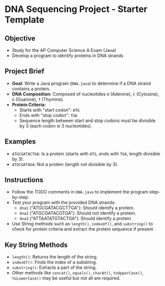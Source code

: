 # DNA Sequencing Project - Starter Template

## Objective

-   Study for the AP Computer Science A Exam (Java)
-   Develop a program to identify proteins in DNA strands

## Project Brief

-   **Goal:** Write a Java program (`DNA.java`) to determine if a DNA strand contains a protein.
-   **DNA Composition:** Composed of nucleotides `A` (Adenine), `C` (Cytosine), `G` (Guanine), `T` (Thymine).
-   **Protein Criteria:**
    -   Starts with "start codon": `ATG`
    -   Ends with "stop codon": `TGA`
    -   Sequence length between start and stop codons must be divisible by 3 (each codon is 3 nucleotides).

## Examples

-   `ATGCGATACTGA`: Is a protein (starts with `ATG`, ends with `TGA`, length divisible by 3).
-   `ATGCGATAGA`: Not a protein (length not divisible by 3).

## Instructions

-   Follow the TODO comments in `DNA.java` to implement the program step-by-step.
-   Test your program with the provided DNA strands:
    -   `dna1` ("ATGCGATACGCTTGA"): Should identify a protein.
    -   `dna2` ("ATGCGATACGTGA"): Should not identify a protein.
    -   `dna3` ("ATTAATATGTACTGA"): Should identify a protein.
-   Use String methods such as `length()`, `indexOf()`, and `substring()` to check for protein criteria and extract the protein sequence if present.

## Key String Methods

-   `length()`: Returns the length of the string.
-   `indexOf()`: Finds the index of a substring.
-   `substring()`: Extracts a part of the string.
-   Other methods like `concat()`, `equals()`, `charAt()`, `toUpperCase()`, `toLowerCase()` may be useful but not all are required.
